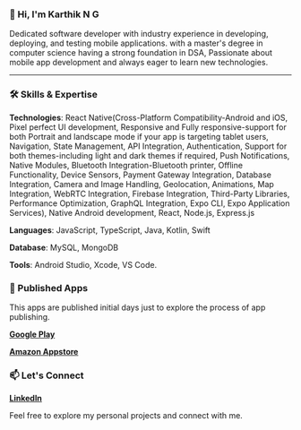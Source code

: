 ### 👋 Hi, I'm Karthik N G

Dedicated software developer with industry experience in developing, deploying, and testing mobile applications. with a master's degree in computer science having a strong foundation in DSA, Passionate about mobile app development and always eager to learn new technologies.

---

### 🛠️ Skills & Expertise

**Technologies**: React Native(Cross-Platform Compatibility-Android and iOS, Pixel perfect UI development, Responsive and Fully responsive-support for both Portrait and landscape mode if your app is targeting tablet users, Navigation, State Management, API Integration, Authentication, Support for both themes-including light and dark themes if required, Push Notifications, Native Modules, Bluetooth Integration-Bluetooth printer, Offline Functionality, Device Sensors, Payment Gateway Integration, Database Integration, Camera and Image Handling, Geolocation, Animations, Map Integration, WebRTC
Integration, Firebase Integration, Third-Party Libraries, Performance Optimization, GraphQL Integration, Expo CLI, Expo Application Services), Native Android development, React, Node.js, Express.js

**Languages**: JavaScript, TypeScript, Java, Kotlin, Swift

**Database**: MySQL, MongoDB

**Tools**: Android Studio, Xcode, VS Code.

### 📱 Published Apps

This apps are published initial days just to explore the process of app publishing.

**[Google Play](https://play.google.com/store/apps/dev?id=5651179935012434288&hl=en_US)**

**[Amazon Appstore](https://www.amazon.com/Apps-Games-Karthik-N-G/s?rh=n%3A2350149011%2Cp_4%3AKarthik+N+G)**

### 📫 Let's Connect

**[LinkedIn](https://www.linkedin.com/in/karthik-n-g-84aa071a2)**

Feel free to explore my personal projects and connect with me.
